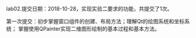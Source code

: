 lab02.提交日期：2018-10-28，实现实验二要求的功能，共提交了1次。

第一次提交：初步掌握窗口组件的创建、布局方法；理解Qt的绘图系统和坐标系统； 掌握使用QPainter实现二维图形绘制的基本过程和基本方法。
